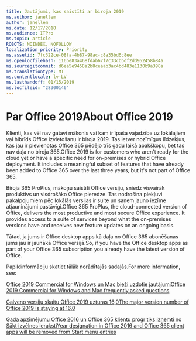 ```yaml
---
title: Jautājumi, kas saistīti ar biroja 2019
ms.author: janellem
author: janellem
ms.date: 12/17/2018
ms.audience: ITPro
ms.topic: article
ROBOTS: NOINDEX, NOFOLLOW
localization_priority: Priority
ms.assetid: 7fc322ce-08fa-4b87-98ac-c8a35bd6c8ee
ms.openlocfilehash: 116be83a468fdab67f7c33cbbdf2dd952458b84a
ms.sourcegitcommit: d6ea5e9458a2b8ceaab3ac4bd483e1130b9a398a
ms.translationtype: MT
ms.contentlocale: lv-LV
ms.lasthandoff: 01/15/2019
ms.locfileid: "28300146"
---
```

# <a name="about-office-2019"></a><span data-ttu-id="3dae5-102">Par Office 2019</span><span class="sxs-lookup"><span data-stu-id="3dae5-102">About Office 2019</span></span>

<span data-ttu-id="3dae5-p101">Klienti, kas vēl nav gatavi mākonis vai kam ir īpaša vajadzība uz lokālajiem vai hibrīds Office izvietošanu ir biroja 2019. Tas ietver nozīmīgus līdzekļus, kas jau ir pievienotas Office 365 pēdējo trīs gadu laikā apakškopu, bet tas nav daļa no biroja 365.</span><span class="sxs-lookup"><span data-stu-id="3dae5-p101">Office 2019 is for customers who aren't ready for the cloud yet or have a specific need for on-premises or hybrid Office deployment. It includes a meaningful subset of features that have already been added to Office 365 over the last three years, but it's not part of Office 365.</span></span>
  
<span data-ttu-id="3dae5-p102">Biroja 365 ProPlus, mākoņu saistīti Office versiju, sniedz visvairāk produktīvs un visdrošāko Office pieredze. Tas nodrošina piekļuvi pakalpojumiem pēc lokālās versijas ir suite un saņem jauno iezīme atjauninājumi pastāvīgi.</span><span class="sxs-lookup"><span data-stu-id="3dae5-p102">Office 365 ProPlus, the cloud-connected version of Office, delivers the most productive and most secure Office experience. It provides access to a suite of services beyond what the on-premises versions have and receives new feature updates on an ongoing basis.</span></span>
  
<span data-ttu-id="3dae5-107">Tātad, ja jums ir Office desktop apps kā daļa no Office 365 abonēšanas jums jau ir jaunākā Office versijā.</span><span class="sxs-lookup"><span data-stu-id="3dae5-107">So, if you have the Office desktop apps as part of your Office 365 subscription you already have the latest version of Office.</span></span>
  
<span data-ttu-id="3dae5-108">Papildinformāciju skatiet tālāk norādītajās sadaļās.</span><span class="sxs-lookup"><span data-stu-id="3dae5-108">For more information, see:</span></span>
  
[<span data-ttu-id="3dae5-109">Office 2019 Commercial for Windows un Mac bieži uzdotie jautājumi</span><span class="sxs-lookup"><span data-stu-id="3dae5-109">Office 2019 Commercial for Windows and Mac frequently asked questions</span></span>](https://support.microsoft.com/help/4133312)
  
[<span data-ttu-id="3dae5-110">Galveno versiju skaitu Office 2019 uzturas 16,0</span><span class="sxs-lookup"><span data-stu-id="3dae5-110">The major version number of Office 2019 is staying at 16.0</span></span>](https://docs.microsoft.com/deployoffice/office2019/overview)
  
[<span data-ttu-id="3dae5-111">Gada apzīmējumu Office 2016 un Office 365 klientu progr tiks izņemti no Sākt izvēlnes ieraksti</span><span class="sxs-lookup"><span data-stu-id="3dae5-111">Year designation in Office 2016 and Office 365 client apps will be removed from Start menu entries</span></span>](https://support.office.com/article/8fe5e052-76d2-49de-af30-2e84ed3da907.aspx)
  

